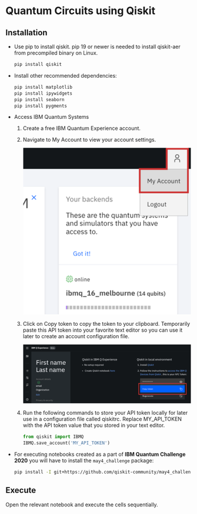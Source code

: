 # Quantum Circuits using Qiskit

## Installation

* Use pip to install qiskit. pip 19 or newer is needed to install qiskit-aer from precompiled binary on Linux.

    ```bash
    pip install qiskit
    ```

* Install other recommended dependencies:

    ```bash
    pip install matplotlib
    pip install ipywidgets
    pip install seaborn
    pip install pygments
    ```

* Access IBM Quantum Systems

    1. Create a free IBM Quantum Experience account.

    1. Navigate to My Account to view your account settings.

        ![account settings](./install_0.png)

    1. Click on Copy token to copy the token to your clipboard. Temporarily paste this API token into your favorite text editor so you can use it later to create an account configuration file.

        ![auth token](./install_1.png)

    1. Run the following commands to store your API token locally for later use in a configuration file called qiskitrc. Replace MY_API_TOKEN with the API token value that you stored in your text editor.

        ```python
        from qiskit import IBMQ
        IBMQ.save_account('MY_API_TOKEN')
        ```

* For executing notebooks created as a part of **IBM Quantum Challenge 2020** you will have to install the `may4_challenge` package:

    ```bash
    pip install -I git+https://github.com/qiskit-community/may4_challenge.git@0.4.30
    ```

## Execute

Open the relevant notebook and execute the cells sequentially.
